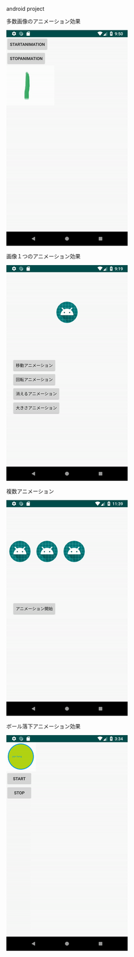 android project

多数画像のアニメーション効果

 ![image](https://github.com/YanHengGo/android/blob/master/多数画像のアニメーション効果.gif)

画像１つのアニメーション効果

 ![image](https://github.com/YanHengGo/android/blob/master/画像１つのアニメーション効果.gif)

複数アニメーション

 ![image](https://github.com/YanHengGo/android/blob/master/複数アニメーション.gif)


ボール落下アニメーション効果

 ![image](https://github.com/YanHengGo/android/blob/master/ボール落下アニメーション効果.gif)



